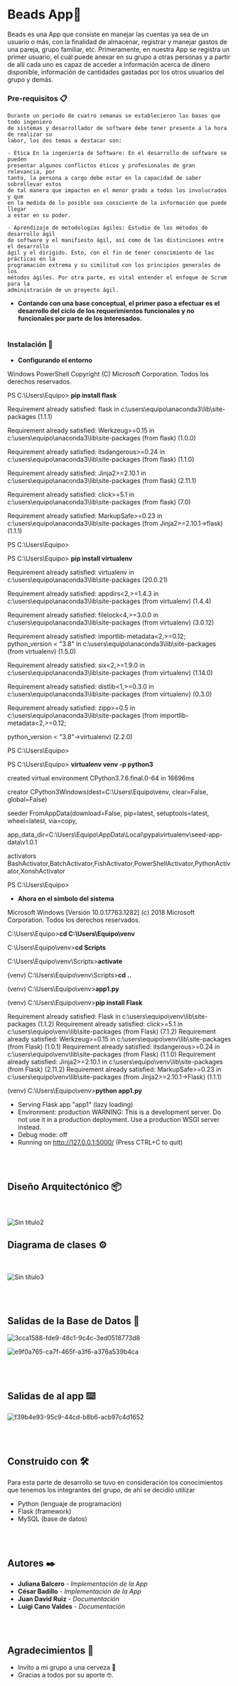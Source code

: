 # Beads App🚀

Beads es una App que consiste en manejar las cuentas ya sea de un usuario o más,
con la finalidad de almacenar, registrar y manejar gastos de una pareja, grupo familiar,
etc. Primeramente, en nuestra App se registra un primer usuario, el cuál puede anexar
en su grupo a otras personas y a partir de allí cada uno es capaz de acceder a
información acerca de dinero disponible, información de cantidades gastadas por los
otros usuarios del grupo y demás.


### Pre-requisitos 📋


```
Durante un periodo de cuatro semanas se establecieron las bases que todo ingeniero
de sistemas y desarrollador de software debe tener presente a la hora de realizar su
labor, los dos temas a destacar son:

- Ética En la ingeniería de Software: En el desarrollo de software se pueden
presentar algunos conflictos éticos y profesionales de gran relevancia, por
tanto, la persona a cargo debe estar en la capacidad de saber sobrellevar estos
de tal manera que impacten en el menor grado a todos los involucrados y que
en la medida de lo posible sea consciente de la información que puede llegar
a estar en su poder. 

- Aprendizaje de metodologías ágiles: Estudio de los métodos de desarrollo ágil
de software y el manifiesto ágil, así como de las distinciones entre el desarrollo
ágil y el dirigido. Esto, con el fin de tener conocimiento de las prácticas en la 
programación extrema y su similitud con los principios generales de los
métodos ágiles. Por otra parte, es vital entender el enfoque de Scrum para la
administración de un proyecto ágil. 
```

* **Contando con una base conceptual, el primer paso a efectuar es el desarrollo del ciclo
de los requerimientos funcionales y no funcionales por parte de los interesados.**
<br/><br/>
### Instalación 🔧


* **Configurando el entorno**

Windows PowerShell
Copyright (C) Microsoft Corporation. Todos los derechos reservados.

PS C:\Users\Equipo> **pip install flask**

Requirement already satisfied: flask in c:\users\equipo\anaconda3\lib\site-packages (1.1.1)

Requirement already satisfied: Werkzeug>=0.15 in c:\users\equipo\anaconda3\lib\site-packages (from flask) (1.0.0)

Requirement already satisfied: itsdangerous>=0.24 in c:\users\equipo\anaconda3\lib\site-packages (from flask) (1.1.0)

Requirement already satisfied: Jinja2>=2.10.1 in c:\users\equipo\anaconda3\lib\site-packages (from flask) (2.11.1)

Requirement already satisfied: click>=5.1 in c:\users\equipo\anaconda3\lib\site-packages (from flask) (7.0)

Requirement already satisfied: MarkupSafe>=0.23 in c:\users\equipo\anaconda3\lib\site-packages (from Jinja2>=2.10.1->flask) (1.1.1)

PS C:\Users\Equipo>

PS C:\Users\Equipo> **pip install virtualenv**

Requirement already satisfied: virtualenv in c:\users\equipo\anaconda3\lib\site-packages (20.0.21)

Requirement already satisfied: appdirs<2,>=1.4.3 in c:\users\equipo\anaconda3\lib\site-packages (from virtualenv) (1.4.4)

Requirement already satisfied: filelock<4,>=3.0.0 in c:\users\equipo\anaconda3\lib\site-packages (from virtualenv) (3.0.12)

Requirement already satisfied: importlib-metadata<2,>=0.12; python_version < "3.8" in c:\users\equipo\anaconda3\lib\site-packages (from virtualenv) (1.5.0)

Requirement already satisfied: six<2,>=1.9.0 in c:\users\equipo\anaconda3\lib\site-packages (from virtualenv) (1.14.0)

Requirement already satisfied: distlib<1,>=0.3.0 in c:\users\equipo\anaconda3\lib\site-packages (from virtualenv) (0.3.0)

Requirement already satisfied: zipp>=0.5 in c:\users\equipo\anaconda3\lib\site-packages (from importlib-metadata<2,>=0.12; 

python_version < "3.8"->virtualenv) (2.2.0)

PS C:\Users\Equipo>

PS C:\Users\Equipo> **virtualenv venv -p python3**

created virtual environment CPython3.7.6.final.0-64 in 16696ms

creator CPython3Windows(dest=C:\Users\Equipo\venv, clear=False, global=False)

seeder FromAppData(download=False, pip=latest, setuptools=latest, wheel=latest, via=copy,

app_data_dir=C:\Users\Equipo\AppData\Local\pypa\virtualenv\seed-app-data\v1.0.1

activators BashActivator,BatchActivator,FishActivator,PowerShellActivator,PythonActivator,XonshActivator

PS C:\Users\Equipo>

* **Ahora en el símbolo del sistema**

Microsoft Windows [Versión 10.0.17763.1282]
(c) 2018 Microsoft Corporation. Todos los derechos reservados.

C:\Users\Equipo>**cd C:\Users\Equipo\venv**

C:\Users\Equipo\venv>**cd Scripts**

C:\Users\Equipo\venv\Scripts>**activate**

(venv) C:\Users\Equipo\venv\Scripts>**cd ..**

(venv) C:\Users\Equipo\venv>**app1.py**

(venv) C:\Users\Equipo\venv>**pip install Flask**

Requirement already satisfied: Flask in c:\users\equipo\venv\lib\site-packages (1.1.2)
Requirement already satisfied: click>=5.1 in c:\users\equipo\venv\lib\site-packages (from Flask) (7.1.2)
Requirement already satisfied: Werkzeug>=0.15 in c:\users\equipo\venv\lib\site-packages (from Flask) (1.0.1)
Requirement already satisfied: itsdangerous>=0.24 in c:\users\equipo\venv\lib\site-packages (from Flask) (1.1.0)
Requirement already satisfied: Jinja2>=2.10.1 in c:\users\equipo\venv\lib\site-packages (from Flask) (2.11.2)
Requirement already satisfied: MarkupSafe>=0.23 in c:\users\equipo\venv\lib\site-packages (from Jinja2>=2.10.1->Flask) (1.1.1)

(venv) C:\Users\Equipo\venv>**python app1.py**
 * Serving Flask app "app1" (lazy loading)
 * Environment: production
   WARNING: This is a development server. Do not use it in a production deployment.
   Use a production WSGI server instead.
 * Debug mode: off
 * Running on http://127.0.0.1:5000/ (Press CTRL+C to quit)

<br/><br/>
## Diseño Arquitectónico 📦
<br/><br/>
![Sin título2](https://user-images.githubusercontent.com/66752504/84430300-1bca5600-abef-11ea-8028-cb76ae849ffe.jpg)


## Diagrama de clases ⚙️

<br/><br/>
![Sin título3](https://user-images.githubusercontent.com/66752504/84430869-f38f2700-abef-11ea-9db6-1be54b17f985.jpg)



<br/><br/>
## Salidas de la Base de Datos 🔩


![3cca1588-fde9-48c1-9c4c-3ed0518773d8](https://user-images.githubusercontent.com/66752504/84427180-19b1c880-abea-11ea-840e-e135d6290cbf.jpg)



![e9f0a765-ca7f-465f-a3f6-a376a539b4ca](https://user-images.githubusercontent.com/66752504/84427186-1e767c80-abea-11ea-95c4-04af0d9bb12f.jpg)




<br/><br/>
## Salidas de al app ⌨️

![f39b4e93-95c9-44cd-b8b6-acb97c4d1652](https://user-images.githubusercontent.com/66752504/84426767-62b54d00-abe9-11ea-90f3-4651ec1a5e6e.jpg)


<br/><br/>
## Construido con 🛠️

Para esta parte de desarrollo se tuvo en consideración los conocimientos que
tenemos los integrantes del grupo, de ahí se decidió utilizar 

* Python (lenguaje de
programación)
* Flask (framework) 
* MySQL (base de datos)

<br/><br/>

## Autores ✒️

* **Juliana Balcero** - *Implementación de la App*
* **César Badillo** - *Implementación de la App* 
* **Juan David Ruiz** - *Documentación*
* **Luigi Cano Valdes** - *Documentación*

 
<br/><br/>
## Agradecimientos 🎁


* Invito a mi grupo a una  cerveza 🍺  
* Gracias a todos por su aporte 🤓.





